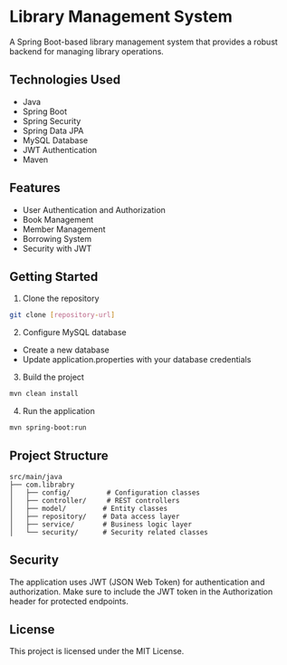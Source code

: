 # Library Management System

A Spring Boot-based library management system that provides a robust backend for managing library operations.

## Technologies Used

- Java
- Spring Boot
- Spring Security
- Spring Data JPA
- MySQL Database
- JWT Authentication
- Maven

## Features

- User Authentication and Authorization
- Book Management
- Member Management
- Borrowing System
- Security with JWT

## Getting Started

1. Clone the repository
```bash
git clone [repository-url]
```

2. Configure MySQL database
- Create a new database
- Update application.properties with your database credentials

3. Build the project
```bash
mvn clean install
```

4. Run the application
```bash
mvn spring-boot:run
```

## Project Structure

```
src/main/java
├── com.librabry
│   ├── config/         # Configuration classes
│   ├── controller/     # REST controllers
│   ├── model/         # Entity classes
│   ├── repository/    # Data access layer
│   ├── service/       # Business logic layer
│   └── security/      # Security related classes
```

## Security

The application uses JWT (JSON Web Token) for authentication and authorization. Make sure to include the JWT token in the Authorization header for protected endpoints.

## License

This project is licensed under the MIT License.
